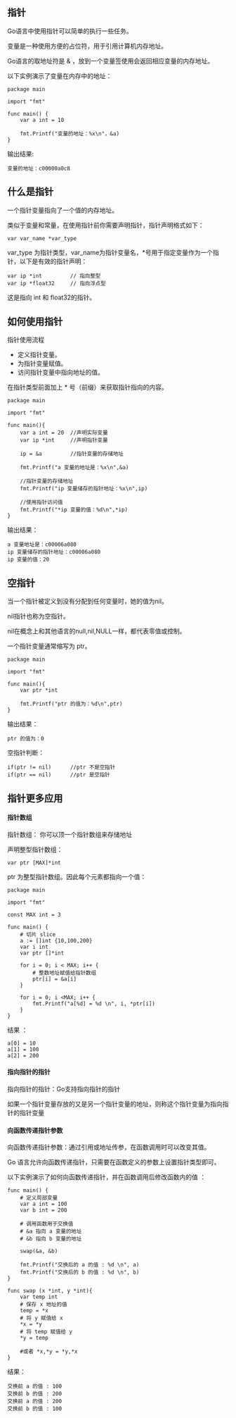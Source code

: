 ## 指针 ##

Go语言中使用指针可以简单的执行一些任务。

变量是一种使用方便的占位符，用于引用计算机内存地址。

Go语言的取地址符是 & ，放到一个变量签使用会返回相应变量的内存地址。

以下实例演示了变量在内存中的地址：

    package main

	import "fmt"

	func main() {
		var a int = 10
		
		fmt.Printf("变量的地址：%x\n"，&a)
	}

输出结果:

    变量的地址：c00000a0c8


## 什么是指针 ##

一个指针变量指向了一个值的内存地址。

类似于变量和常量，在使用指针前你需要声明指针，指针声明格式如下：

    var var_name *var_type

var_type 为指针类型，var_name为指针变量名，*号用于指定变量作为一个指针，以下是有效的指针声明：

    var ip *int 		// 指向整型
	var ip *float32 	// 指向浮点型

这是指向 int 和 float32的指针。

## 如何使用指针 ##

指针使用流程

- 定义指针变量。
- 为指针变量赋值。
- 访问指针变量中指向地址的值。

在指针类型前面加上 * 号（前缀）来获取指针指向的内容。

    package main

	import "fmt"

	func main(){
		var a int = 20 	//声明实际变量
		var ip *int 	//声明指针变量
		
		ip = &a			//指针变量的存储地址
		
		fmt.Printf("a 变量的地址是：%x\n",&a)

		//指针变量的存储地址
		fmt.Printf("ip 变量储存的指针地址：%x\n",ip)

		//使用指针访问值
		fmt.Printf("*ip 变量的值：%d\n",*ip)
	}

输出结果：

    a 变量地址是：c00006a080
	ip 变量储存的指针地址：c00006a080
	ip 变量的值：20

## 空指针 ##

当一个指针被定义到没有分配到任何变量时，她的值为nil。

nil指针也称为空指针。

nil在概念上和其他语言的null,nil,NULL一样，都代表零值或控制。

一个指针变量通常缩写为 ptr。

    package main
	
	import "fmt"

	func main(){
		var ptr *int
		
		fmt.Printf("ptr 的值为：%d\n",ptr)
	}

输出结果：

    ptr 的值为：0

空指针判断：

    if(ptr != nil)   	//ptr 不是空指针
	if(ptr == nil)		//ptr 是空指针

## 指针更多应用 ##

#### 指针数组 ####

指针数组： 你可以顶一个指针数组来存储地址

声明整型指针数组：

	var ptr [MAX]*int

ptr 为整型指针数组。因此每个元素都指向一个值：

	package main
	
	import "fmt"

	const MAX int = 3

	func main() {
		# 切片 slice
		a := []int {10,100,200}
		var i int
		var ptr []*int

		for i = 0; i < MAX; i++ {
			# 整数地址赋值给指针数组 
			ptr[i] = &a[i] 
		}

		for i = 0; i <MAX; i++ {
			fmt.Printf("a[%d] = %d \n", i, *ptr[i])
		}
	}

结果 ：

	a[0] = 10
	a[1] = 100
	a[2] = 200

#### 指向指针的指针 ####

指向指针的指针：Go支持指向指针的指针

如果一个指针变量存放的又是另一个指针变量的地址，则称这个指针变量为指向指针的指针变量


#### 向函数传递指针参数 ####

向函数传递指针参数：通过引用或地址传参，在函数调用时可以改变其值。

Go 语言允许向函数传递指针，只需要在函数定义的参数上设置指针类型即可。

以下实例演示了如何向函数传递指针，并在函数调用后修改函数内的值 ： 

	func main() {
		# 定义局部变量
		var a int = 100
		var b int = 200

		# 调用函数用于交换值
		# &a 指向 a 变量的地址
		# &b 指向 b 变量的地址

		swap(&a, &b)

		fmt.Printf("交换后的 a 的值 : %d \n", a)
		fmt.Printf("交换后的 b 的值 : %d \n", b)
	}

	func swap (x *int, y *int){
		var temp int
		# 保存 x 地址的值
		temp = *x 
		# 将 y 赋值给 x
		*x = *y
		# 将 temp 赋值给 y
		*y = temp

		#或者 *x,*y = *y,*x
	}

结果：

	交换前 a 的值 : 100
	交换前 b 的值 : 200
	交换前 a 的值 : 200
	交换前 b 的值 : 100

